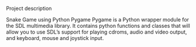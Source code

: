 Project description

Snake Game using Python Pygame 
Pygame is a Python wrapper module for the SDL multimedia library.
It contains python functions and classes that will allow you to use SDL’s support for playing 
cdroms, audio and video output, and keyboard, mouse and joystick input.
